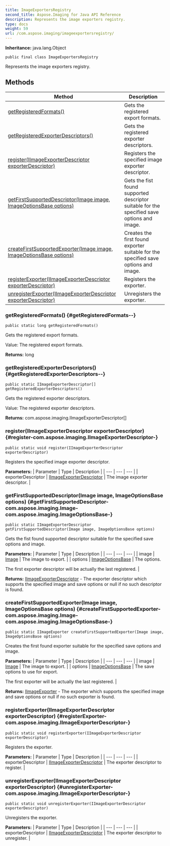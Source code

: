 ```yaml
---
title: ImageExportersRegistry
second_title: Aspose.Imaging for Java API Reference
description: Represents the image exporters registry.
type: docs
weight: 59
url: /com.aspose.imaging/imageexportersregistry/
---
```

**Inheritance:**
java.lang.Object
```
public final class ImageExportersRegistry
```

Represents the image exporters registry.
## Methods

| Method | Description |
| --- | --- |
| [getRegisteredFormats()](#getRegisteredFormats--) | Gets the registered export formats. |
| [getRegisteredExporterDescriptors()](#getRegisteredExporterDescriptors--) | Gets the registered exporter descriptors. |
| [register(IImageExporterDescriptor exporterDescriptor)](#register-com.aspose.imaging.IImageExporterDescriptor-) | Registers the specified image exporter descriptor. |
| [getFirstSupportedDescriptor(Image image, ImageOptionsBase options)](#getFirstSupportedDescriptor-com.aspose.imaging.Image-com.aspose.imaging.ImageOptionsBase-) | Gets the fist found supported descriptor suitable for the specified save options and image. |
| [createFirstSupportedExporter(Image image, ImageOptionsBase options)](#createFirstSupportedExporter-com.aspose.imaging.Image-com.aspose.imaging.ImageOptionsBase-) | Creates the first found exporter suitable for the specified save options and image. |
| [registerExporter(IImageExporterDescriptor exporterDescriptor)](#registerExporter-com.aspose.imaging.IImageExporterDescriptor-) | Registers the exporter. |
| [unregisterExporter(IImageExporterDescriptor exporterDescriptor)](#unregisterExporter-com.aspose.imaging.IImageExporterDescriptor-) | Unregisters the exporter. |
### getRegisteredFormats() {#getRegisteredFormats--}
```
public static long getRegisteredFormats()
```


Gets the registered export formats.

Value: The registered export formats.

**Returns:**
long
### getRegisteredExporterDescriptors() {#getRegisteredExporterDescriptors--}
```
public static IImageExporterDescriptor[] getRegisteredExporterDescriptors()
```


Gets the registered exporter descriptors.

Value: The registered exporter descriptors.

**Returns:**
com.aspose.imaging.IImageExporterDescriptor[]
### register(IImageExporterDescriptor exporterDescriptor) {#register-com.aspose.imaging.IImageExporterDescriptor-}
```
public static void register(IImageExporterDescriptor exporterDescriptor)
```


Registers the specified image exporter descriptor.

**Parameters:**
| Parameter | Type | Description |
| --- | --- | --- |
| exporterDescriptor | [IImageExporterDescriptor](../../com.aspose.imaging/iimageexporterdescriptor) | The image exporter descriptor. |

### getFirstSupportedDescriptor(Image image, ImageOptionsBase options) {#getFirstSupportedDescriptor-com.aspose.imaging.Image-com.aspose.imaging.ImageOptionsBase-}
```
public static IImageExporterDescriptor getFirstSupportedDescriptor(Image image, ImageOptionsBase options)
```


Gets the fist found supported descriptor suitable for the specified save options and image.

**Parameters:**
| Parameter | Type | Description |
| --- | --- | --- |
| image | [Image](../../com.aspose.imaging/image) | The image to export. |
| options | [ImageOptionsBase](../../com.aspose.imaging/imageoptionsbase) | The options.

The first exporter descriptor will be actually the last registered. |

**Returns:**
[IImageExporterDescriptor](../../com.aspose.imaging/iimageexporterdescriptor) - The exporter descriptor which supports the specified image and save options or null if no such descriptor is found.
### createFirstSupportedExporter(Image image, ImageOptionsBase options) {#createFirstSupportedExporter-com.aspose.imaging.Image-com.aspose.imaging.ImageOptionsBase-}
```
public static IImageExporter createFirstSupportedExporter(Image image, ImageOptionsBase options)
```


Creates the first found exporter suitable for the specified save options and image.

**Parameters:**
| Parameter | Type | Description |
| --- | --- | --- |
| image | [Image](../../com.aspose.imaging/image) | The image to export. |
| options | [ImageOptionsBase](../../com.aspose.imaging/imageoptionsbase) | The save options to use for export.

The first exporter will be actually the last registered. |

**Returns:**
[IImageExporter](../../com.aspose.imaging/iimageexporter) - The exporter which supports the specified image and save options or null if no such exporter is found.
### registerExporter(IImageExporterDescriptor exporterDescriptor) {#registerExporter-com.aspose.imaging.IImageExporterDescriptor-}
```
public static void registerExporter(IImageExporterDescriptor exporterDescriptor)
```


Registers the exporter.

**Parameters:**
| Parameter | Type | Description |
| --- | --- | --- |
| exporterDescriptor | [IImageExporterDescriptor](../../com.aspose.imaging/iimageexporterdescriptor) | The exporter descriptor to register. |

### unregisterExporter(IImageExporterDescriptor exporterDescriptor) {#unregisterExporter-com.aspose.imaging.IImageExporterDescriptor-}
```
public static void unregisterExporter(IImageExporterDescriptor exporterDescriptor)
```


Unregisters the exporter.

**Parameters:**
| Parameter | Type | Description |
| --- | --- | --- |
| exporterDescriptor | [IImageExporterDescriptor](../../com.aspose.imaging/iimageexporterdescriptor) | The exporter descriptor to unregister. |

